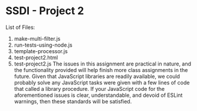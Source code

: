 # SSDI - Project 2

List of Files:
 1. make-multi-filter.js
 2. run-tests-using-node.js
 3. template-processor.js
 4. test-project2.html
 5. test-project2.js
    The issues in this assignment are practical in nature, and the functionality provided will help finish more class assignments in the future. Given that JavaScript libraries are readily available, we could probably solve any JavaScript tasks were given with a few lines of code that called a library procedure. If your JavaScript code for the aforementioned issues is clear, understandable, and devoid of ESLint warnings, then these standards will be satisfied.
